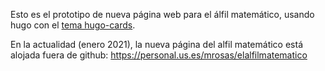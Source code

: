 Esto es el prototipo de nueva página web para el álfil matemático, usando hugo con el [tema hugo-cards](https://themes.gohugo.io/hugo-cards/). 

En la actualidad (enero 2021), la nueva página del alfil matemático está alojada fuera de github: <https://personal.us.es/mrosas/elalfilmatematico>